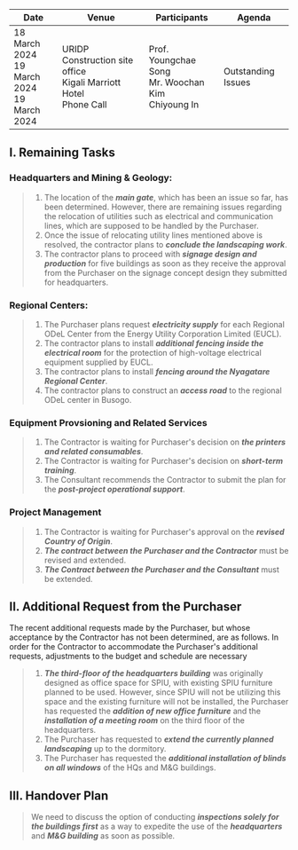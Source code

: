 Date | Venue | Participants | Agenda
-----|-------|--------------|--------
18 March 2024</br>19 March 2024</br>19 March 2024 | URIDP Construction site office</br>Kigali Marriott Hotel</br>Phone Call | Prof. Youngchae Song</br>Mr. Woochan Kim</br>Chiyoung In | Outstanding Issues

## I. Remaining Tasks
### Headquarters and Mining & Geology:
>1. The location of the ***main gate***, which has been an issue so far, has been determined. However, there are remaining issues regarding the relocation of utilities such as electrical and communication lines, which are supposed to be handled by the Purchaser.
>2. Once the issue of relocating utility lines mentioned above is resolved, the contractor plans to ***conclude the landscaping work***.
>3. The contractor plans to proceed with ***signage design and production*** for five buildings as soon as they receive the approval from the Purchaser on the signage concept design they submitted for headquarters.
### Regional Centers:
>1. The Purchaser plans request ***electricity supply*** for each Regional ODeL Center from the Energy Utility Corporation Limited (EUCL).
>2. The contractor plans to install ***additional fencing inside the electrical room*** for the protection of high-voltage electrical equipment supplied by EUCL.
>3. The contractor plans to install ***fencing around the Nyagatare Regional Center***.
>4. The contractor plans to construct an ***access road*** to the regional ODeL center in Busogo.
### Equipment Provsioning and Related Services
>1. The Contractor is waiting for Purchaser's decision on ***the printers and related consumables***.
>2. The Contractor is waiting for Purchaser's decision on ***short-term training***.
>3. The Consultant recommends the Contractor to submit the plan for the ***post-project operational support***.
### Project Management
>1. The Contractor is waiting for Purchaser's approval on the ***revised Country of Origin***.
>2. ***The contract between the Purchaser and the Contractor*** must be revised and extended.
>3. ***The Contract between the Purchaser and the Consultant*** must be extended.
## II. Additional Request from the Purchaser
The recent additional requests made by the Purchaser, but whose acceptance by the Contractor has not been determined, are as follows. In order for the Contractor to accommodate the Purchaser's additional requests, adjustments to the budget and schedule are necessary
>1. ***The third-floor of the headquarters building*** was originally designed as office space for SPIU, with existing SPIU furniture planned to be used. However, since SPIU will not be utilizing this space and the existing furniture will not be installed, the Purchaser has requested the ***addition of new office furniture*** and the ***installation of a meeting room*** on the third floor of the headquarters.
>2. The Purchaser has requested to ***extend the currently planned landscaping*** up to the dormitory.
>3. The Purchaser has requested the ***additional installation of blinds on all windows*** of the HQs and M&G buildings.
## III. Handover Plan
>We need to discuss the option of conducting ***inspections solely for the buildings first*** as a way to expedite the use of the ***headquarters*** and ***M&G building*** as soon as possible.
